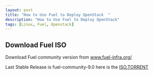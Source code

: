 ```yaml
---
layout: post
title: "How to Use Fuel to Deploy OpenStack  "
description: "How to Use Fuel to Deploy OpenStack"
tags: [Linux, Fuel, Openstack]
---
```


## Download Fuel ISO

Download Fuel community version from <a href="https://www.fuel-infra.org/" title="www.fuel-infra.org/">www.fuel-infra.org/</a>

Last Stable Release is fuel-community-9.0 here is the [ISO.TORRENT][1]

[1]:http://seed.fuel-infra.org/fuelweb-community-release/fuel-community-9.0.iso.torrent?from=landing
